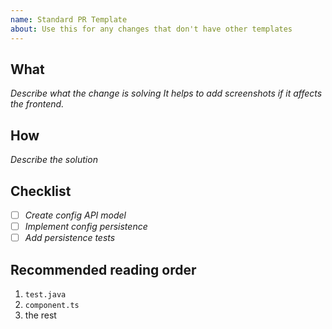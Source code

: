 ```yaml
---
name: Standard PR Template
about: Use this for any changes that don't have other templates
--- 
```


## What
*Describe what the change is solving*
*It helps to add screenshots if it affects the frontend.*

## How
*Describe the solution*

## Checklist
- [ ] *Create config API model*
- [ ] *Implement config persistence*
- [ ] *Add persistence tests*

## Recommended reading order
1. `test.java`
1. `component.ts`
1. the rest
